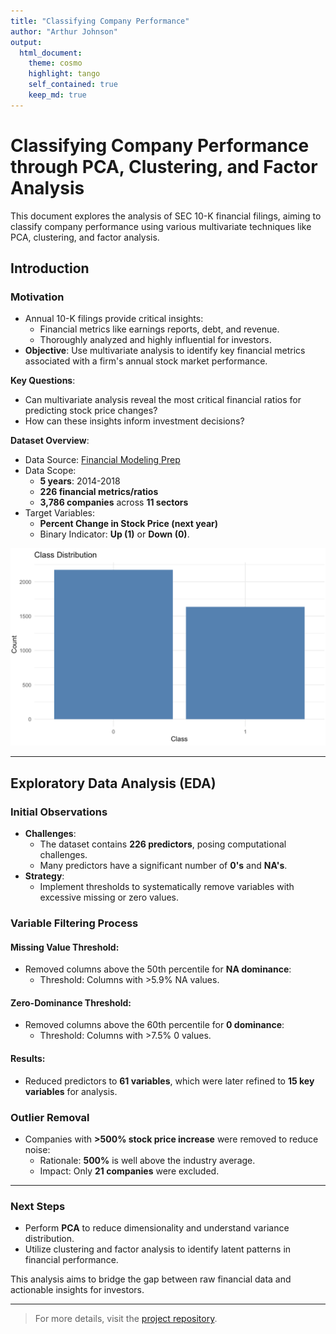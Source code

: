 ```yaml
---
title: "Classifying Company Performance"
author: "Arthur Johnson"
output: 
  html_document:
    theme: cosmo
    highlight: tango
    self_contained: true
    keep_md: true
---
```


# Classifying Company Performance through PCA, Clustering, and Factor Analysis

This document explores the analysis of SEC 10-K financial filings, aiming to classify company performance using various multivariate techniques like PCA, clustering, and factor analysis.

## Introduction

### Motivation

- Annual 10-K filings provide critical insights:
  - Financial metrics like earnings reports, debt, and revenue.
  - Thoroughly analyzed and highly influential for investors.
- **Objective**: Use multivariate analysis to identify key financial metrics associated with a firm's annual stock market performance.

**Key Questions**:
- Can multivariate analysis reveal the most critical financial ratios for predicting stock price changes?
- How can these insights inform investment decisions?

**Dataset Overview**:
- Data Source: [Financial Modeling Prep](https://site.financialmodelingprep.com/)
- Data Scope:
  - **5 years**: 2014-2018
  - **226 financial metrics/ratios**
  - **3,786 companies** across **11 sectors**
- Target Variables:
  - **Percent Change in Stock Price (next year)**
  - Binary Indicator: **Up (1)** or **Down (0)**.
<img src="images/Screenshot 2024-12-11 at 6.25.31 PM.png" alt="Classification" width="600">

---

## Exploratory Data Analysis (EDA)

### Initial Observations

- **Challenges**:
  - The dataset contains **226 predictors**, posing computational challenges.
  - Many predictors have a significant number of **0's** and **NA's**.
- **Strategy**:
  - Implement thresholds to systematically remove variables with excessive missing or zero values.

### Variable Filtering Process

#### Missing Value Threshold:
- Removed columns above the 50th percentile for **NA dominance**:
  - Threshold: Columns with >5.9% NA values.

#### Zero-Dominance Threshold:
- Removed columns above the 60th percentile for **0 dominance**:
  - Threshold: Columns with >7.5% 0 values.

#### Results:
- Reduced predictors to **61 variables**, which were later refined to **15 key variables** for analysis.

### Outlier Removal

- Companies with **>500% stock price increase** were removed to reduce noise:
  - Rationale: **500%** is well above the industry average.
  - Impact: Only **21 companies** were excluded.

---

### Next Steps

- Perform **PCA** to reduce dimensionality and understand variance distribution.
- Utilize clustering and factor analysis to identify latent patterns in financial performance.

This analysis aims to bridge the gap between raw financial data and actionable insights for investors.

---

> For more details, visit the [project repository](https://github.com/yourusername/your-repo).

